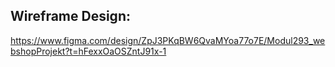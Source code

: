## Wireframe Design:
https://www.figma.com/design/ZpJ3PKqBW6QvaMYoa77o7E/Modul293_webshopProjekt?t=hFexxOaOSZntJ91x-1
